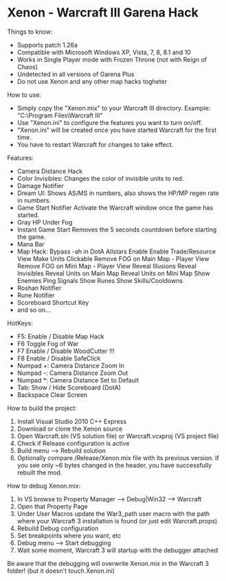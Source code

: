 Xenon - Warcraft III Garena Hack
=====

Things to know:
- Supports patch 1.26a
- Compatible with Microsoft Windows XP, Vista, 7, 8, 8.1 and 10
- Works in Single Player mode with Frozen Throne (not with Reign of Chaos)
- Undetected in all versions of Garena Plus
- Do not use Xenon and any other map hacks togheter

How to use:
- Simply copy the "Xenon.mix" to your Warcraft III directory.
Example: "C:\Program Files\Warcraft III"
- Use "Xenon.ini" to configure the features you want to turn on/off.
- "Xenon.ini" will be created once you have started Warcraft for the first time.
- You have to restart Warcraft for changes to take effect.

Features:
- Camera Distance Hack
- Color Invisibles:
Changes the color of invisible units to red.
- Damage Notifier
- Dream UI:
Shows AS/MS in numbers, also shows the HP/MP regen rate in numbers.
- Game Start Notifier
Activate the Warcraft window once the game has started.
- Gray HP Under Fog
- Instant Game Start
Removes the 5 seconds countdown before starting the game.
- Mana Bar
- Map Hack:
Bypass -ah in DotA Allstars
Enable Enable Trade/Resource View
Make Units Clickable
Remove FOG on Main Map - Player View
Remove FOG on Mini Map - Player View
Reveal Illusions
Reveal Invisibles
Reveal Units on Main Map
Reveal Units on Mini Map
Show Enemies Ping Signals
Show Runes
Show Skills/Cooldowns
- Roshan Notifier
- Rune Notifier
- Scoreboard Shortcut Key
- and so on...

HotKeys:
- F5:
Enable / Disable Map Hack
- F6
Toggle Fog of War
- F7
Enable / Disable WoodCutter !!!
- F8
Enable / Disable SafeClick
- Numpad +:
Camera Distance Zoom In
- Numpad -:
Camera Distance Zoom Out
- Numpad *:
Camera Distance Set to Default
- Tab:
Show / Hide Scoreboard (DotA)
- Backspace
Clear Screen

How to build the project:
1. Install Visual Studio 2010 C++ Express
2. Download or clone the Xenon source
3. Open Warcraft.sln (VS solution file) or Warcraft.vcxproj (VS project file)
4. Check if Release configuration is active
5. Build menu --> Rebuild solution
6. Optionally compare /Release/Xenon.mix file with its previous version. If you see only ~6 bytes changed in the header, you have successfully rebuilt the mod.

How to debug Xenon.mix:
1. In VS browse to Property Manager --> Debug|Win32 --> Warcraft
2. Open that Property Page
3. Under User Macros update the War3_path user macro with the path where your Warcraft 3 installation is found (or just edit Warcraft.props)
4. Rebuild Debug configuration
5. Set breakpoints where you want, etc
6. Debug menu --> Start debugging
7. Wait some moment, Warcraft 3 will startup with the debugger attached

Be aware that the debugging will overwrite Xenon.mix in the Warcraft 3 folder! (but it doesn't touch Xenon.ini)
